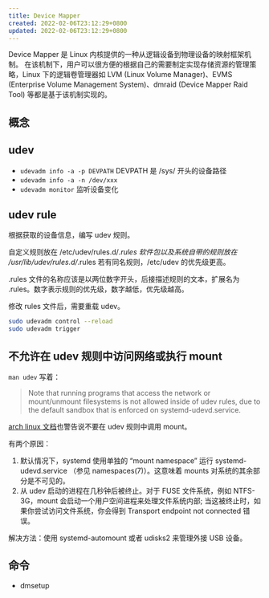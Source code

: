 ```yaml
---
title: Device Mapper
created: 2022-02-06T23:12:29+0800
updated: 2022-02-06T23:12:29+0800
---
```



Device Mapper 是 Linux 内核提供的一种从逻辑设备到物理设备的映射框架机制。
在该机制下，用户可以很方便的根据自己的需要制定实现存储资源的管理策略，Linux 下的逻辑卷管理器如 LVM (Linux Volume Manager)、EVMS (Enterprise Volume Management System)、dmraid (Device Mapper Raid Tool) 等都是基于该机制实现的。

## 概念

## udev

- `udevadm info -a -p DEVPATH` DEVPATH 是 /sys/ 开头的设备路径
- `udevadm info -a -n /dev/xxx`
- `udevadm monitor` 监听设备变化

## udev rule

根据获取的设备信息，编写 udev 规则。

自定义规则放在 /etc/udev/rules.d/*.rules
软件包以及系统自带的规则放在 /usr/lib/udev/rules.d/*.rules
若有同名规则，/etc/udev 的优先级更高。

.rules 文件的名称应该是以两位数字开头，后接描述规则的文本，扩展名为 .rules。数字表示规则的优先级，数字越低，优先级越高。


修改 rules 文件后，需要重载 udev。

```sh
sudo udevadm control --reload
sudo udevadm trigger
```

## 不允许在 udev 规则中访问网络或执行 mount

`man udev` 写着：

> Note that running programs that access the network or mount/unmount filesystems is not allowed inside of udev rules, due to the default sandbox that is enforced on systemd-udevd.service.

[arch linux 文档](https://wiki.archlinux.org/title/Udev#Mounting_drives_in_rules)也警告说不要在 udev 规则中调用 mount。

有两个原因：

1. 默认情况下，systemd 使用单独的 “mount namespace” 运行 systemd-udevd.service （参见 namespaces(7)）。这意味着 mounts 对系统的其余部分是不可见的。
2. 从 udev 启动的进程在几秒钟后被终止。对于 FUSE 文件系统，例如 NTFS-3G，mount 会启动一个用户空间进程来处理文件系统内部; 当这被终止时，如果你尝试访问文件系统，你会得到 Transport endpoint not connected 错误。

解决方法：使用 systemd-automount 或者 udisks2 来管理外接 USB 设备。

## 命令

- dmsetup
